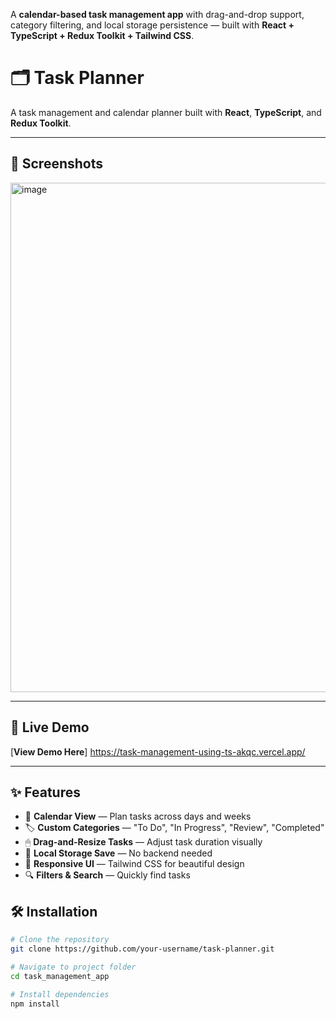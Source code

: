 A **calendar-based task management app** with drag-and-drop support, category filtering, and local storage persistence — built with **React + TypeScript + Redux Toolkit + Tailwind CSS**.



# 🗂 Task Planner

A task management and calendar planner built with **React**, **TypeScript**, and **Redux Toolkit**.

---

## 📸 Screenshots
<img width="1874" height="815" alt="image" src="https://github.com/user-attachments/assets/266afe4e-8568-4015-bdf6-272347ffa5cf" />

---
## 🔗 Live Demo
[**View Demo Here**] https://task-management-using-ts-akqc.vercel.app/

---

## ✨ Features

- 📆 **Calendar View** — Plan tasks across days and weeks
- 🏷 **Custom Categories** — "To Do", "In Progress", "Review", "Completed"
- 🖱 **Drag-and-Resize Tasks** — Adjust task duration visually
- 💾 **Local Storage Save** — No backend needed
- 🎨 **Responsive UI** — Tailwind CSS for beautiful design
- 🔍 **Filters & Search** — Quickly find tasks

## 🛠 Installation

```bash
# Clone the repository
git clone https://github.com/your-username/task-planner.git

# Navigate to project folder
cd task_management_app

# Install dependencies
npm install
